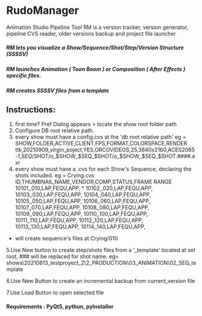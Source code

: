 # RudoManager
Animation Studio Pipeline Tool
RM is a version tracker, version generator, pipeline CVS reader, older versions backup and project file launcher
##### RM lets you visualize a Show/Sequence/Shot/Step/Version Structure (SSSSV)
##### RM launches Animation ( Toon Boom ) or Composition ( After Effects ) specific files.
##### RM creates SSSSV files from a template

## Instructions:
1. first time? Pref Dialog appears > locate the show root folder path
2. Configure DB root relative path.
3. every show must have a config.cvs at the 'db root relative path'
eg = 
SHOW,FOLDER,ACTIVE,CLIENT,FPS,FORMAT,COLORSPACE,RENDER
ttk,20210909_virgin_poject,YES,ORCOVIDEOS,25,3840x2160,ACES2065-1,$SEQ/$SHOT/o_$SHOW_$SEQ_$SHOT/o_$SHOW_$SEQ_$SHOT.####.exr
4. every show must have a .cvs for each Show's Sequence, declaring the shots included. 
eg = Crying.cvs 
ID,THUMBNAIL,NAME,VENDOR,COMP,STATUS,FRAME RANGE
10101,,010,LAP,FEQU,APP, *
10102,,020,LAP,FEQU,APP,
10103,,030,LAP,FEQU,APP,
10104,,040,LAP,FEQU,APP,
10105,,050,LAP,FEQU,APP,
10106,,060,LAP,FEQU,APP,
10107,,070,LAP,FEQU,APP,
10108,,080,LAP,FEQU,APP,
10109,,090,LAP,FEQU,APP,
10110,,100,LAP,FEQU,APP,
10111,,110,LAP,FEQU,APP,
10112,,120,LAP,FEQU,APP,
10113,,130,LAP,FEQU,APP,
10114,,140,LAP,FEQU,APP,

* will create sequence's files at Crying/010

5.Use New button to create step/shots files from a '_template' located at set root, ### will be replaced for shot name.
eg= 
shows\20210813_testproyect_2\2_PRODUCTION\03_ANIMATION\02_SEQ\_template

6.Use New Button to create an incremental backup from current_version file

7.Use Load Button to open selected file


#### Requirements : PyQt5, python, pyInstaller
  
